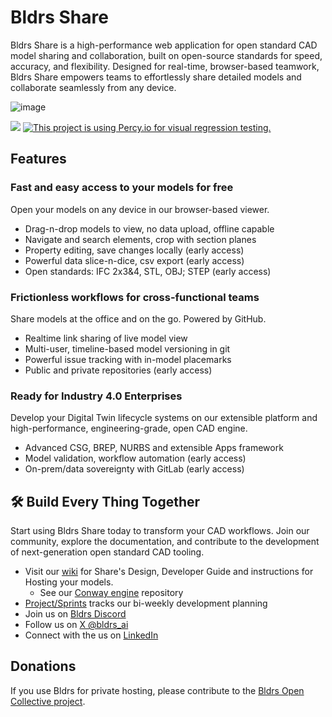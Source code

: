 # Bldrs Share
Bldrs Share is a high-performance web application for open standard CAD model sharing and collaboration, built on open-source standards for speed, accuracy, and flexibility. Designed for real-time, browser-based teamwork, Bldrs Share empowers teams to effortlessly share detailed models and collaborate seamlessly from any device.

![image](https://github.com/user-attachments/assets/89c98fba-0057-45f2-a02a-161ced37f88c)

[![](https://img.shields.io/discord/853953158560743424.svg?logo=discord&logoColor=white&label=Discord&color=5865F2)](https://discord.gg/9SxguBkFfQ "Join the Discord chat at https://discord.gg/9SxguBkFfQ")
[![This project is using Percy.io for visual regression testing.](https://percy.io/static/images/percy-badge.svg)](https://percy.io/8fe2b2f1/share)

## Features
### Fast and easy access to your models for free
Open your models on any device in our browser-based viewer.
- Drag-n-drop models to view, no data upload, offline capable
- Navigate and search elements, crop with section planes
- Property editing, save changes locally (early access)
- Powerful data slice-n-dice, csv export (early access)
- Open standards: IFC 2x3&4, STL, OBJ;  STEP (early access)

### Frictionless workflows for cross-functional teams
Share models at the office and on the go.  Powered by GitHub.
- Realtime link sharing of live model view
- Multi-user, timeline-based model versioning in git
- Powerful issue tracking with in-model placemarks
- Public and private repositories (early access)

### Ready for Industry 4.0 Enterprises
Develop your Digital Twin lifecycle systems on our extensible platform and high-performance, engineering-grade, open CAD engine.
- Advanced CSG, BREP, NURBS and extensible Apps framework
- Model validation, workflow automation (early access)
- On-prem/data sovereignty with GitLab (early access)

## 🛠️ Build Every Thing Together
Start using Bldrs Share today to transform your CAD workflows. Join our community, explore the documentation, and contribute to the development of next-generation open standard CAD tooling.

- Visit our [wiki](https://github.com/bldrs-ai/Share/wiki) for Share's Design, Developer Guide and instructions for Hosting your models.
  - See our [Conway engine](https://github.com/bldrs-ai/conway) repository
- [Project/Sprints](https://github.com/orgs/bldrs-ai/projects?query=is%3Aopen&type=beta) tracks our bi-weekly development planning
- Join us on [Bldrs Discord](https://discord.gg/9SxguBkFfQ)
- Follow us on [X @bldrs_ai](https://x.com/bldrs_ai)
- Connect with the us on [LinkedIn](https://www.linkedin.com/company/bldrs-ai/)

## Donations 
If you use Bldrs for private hosting, please contribute to the [Bldrs Open Collective project](https://opencollective.com/bldrs).
